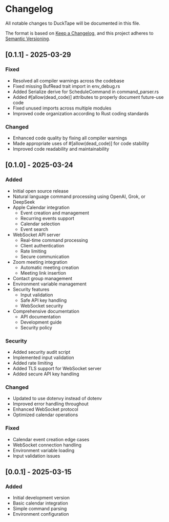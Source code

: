 # Changelog

All notable changes to DuckTape will be documented in this file.

The format is based on [Keep a Changelog](https://keepachangelog.com/en/1.0.0/),
and this project adheres to [Semantic Versioning](https://semver.org/spec/v2.0.0.html).

## [0.1.1] - 2025-03-29

### Fixed
- Resolved all compiler warnings across the codebase
- Fixed missing BufRead trait import in env_debug.rs
- Added Serialize derive for ScheduleCommand in command_parser.rs
- Added #[allow(dead_code)] attributes to properly document future-use code
- Fixed unused imports across multiple modules
- Improved code organization according to Rust coding standards

### Changed
- Enhanced code quality by fixing all compiler warnings
- Made appropriate uses of #[allow(dead_code)] for code stability
- Improved code readability and maintainability

## [0.1.0] - 2025-03-24

### Added
- Initial open source release
- Natural language command processing using OpenAI, Grok, or DeepSeek
- Apple Calendar integration
  - Event creation and management
  - Recurring events support
  - Calendar selection
  - Event search
- WebSocket API server
  - Real-time command processing
  - Client authentication
  - Rate limiting
  - Secure communication
- Zoom meeting integration
  - Automatic meeting creation
  - Meeting link insertion
- Contact group management
- Environment variable management
- Security features
  - Input validation
  - Safe API key handling
  - WebSocket security
- Comprehensive documentation
  - API documentation
  - Development guide
  - Security policy

### Security
- Added security audit script
- Implemented input validation
- Added rate limiting
- Added TLS support for WebSocket server
- Added secure API key handling

### Changed
- Updated to use dotenvy instead of dotenv
- Improved error handling throughout
- Enhanced WebSocket protocol
- Optimized calendar operations

### Fixed
- Calendar event creation edge cases
- WebSocket connection handling
- Environment variable loading
- Input validation issues

## [0.0.1] - 2025-03-15

### Added
- Initial development version
- Basic calendar integration
- Simple command parsing
- Environment configuration
